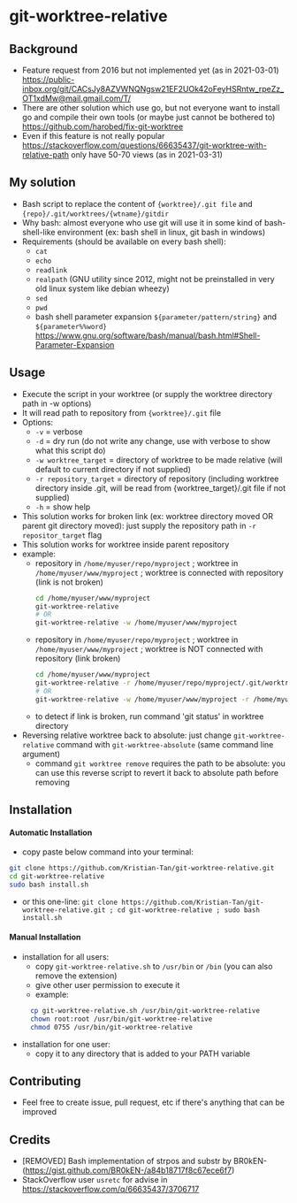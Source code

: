 # git-worktree-relative


## Background

- Feature request from 2016 but not implemented yet (as in 2021-03-01) https://public-inbox.org/git/CACsJy8AZVWNQNgsw21EF2UOk42oFeyHSRntw_rpeZz_OT1xdMw@mail.gmail.com/T/
- There are other solution which use go, but not everyone want to install go and compile their own tools (or maybe just cannot be bothered to) https://github.com/harobed/fix-git-worktree
- Even if this feature is not really popular https://stackoverflow.com/questions/66635437/git-worktree-with-relative-path only have 50-70 views (as in 2021-03-31)


## My solution

- Bash script to replace the content of `{worktree}/.git file` and `{repo}/.git/worktrees/{wtname}/gitdir`
- Why bash: almost everyone who use git will use it in some kind of bash-shell-like environment (ex: bash shell in linux, git bash in windows)
- Requirements (should be available on every bash shell):
  - `cat`
  - `echo`
  - `readlink`
  - `realpath` (GNU utility since 2012, might not be preinstalled in very old linux system like debian wheezy)
  - `sed`
  - `pwd`
  - bash shell parameter expansion `${parameter/pattern/string}` and `${parameter%%word}` https://www.gnu.org/software/bash/manual/bash.html#Shell-Parameter-Expansion


## Usage

- Execute the script in your worktree (or supply the worktree directory path in -w options)
- It will read path to repository from `{worktree}/.git` file
- Options:
  - `-v` = verbose
  - `-d` = dry run (do not write any change, use with verbose to show what this script do)
  - `-w worktree_target` = directory of worktree to be made relative (will default to current directory if not supplied)
  - `-r repository_target` = directory of repository (including worktree directory inside .git, will be read from {worktree_target}/.git file if not supplied)
  - `-h` = show help
- This solution works for broken link (ex: worktree directory moved OR parent git directory moved): just supply the repository path in `-r repositor_target` flag
- This solution works for worktree inside parent repository
- example:
  - repository in `/home/myuser/repo/myproject` ; worktree in `/home/myuser/www/myproject` ; worktree is connected with repository (link is not broken)
    ```bash
    cd /home/myuser/www/myproject
    git-worktree-relative
    # OR
    git-worktree-relative -w /home/myuser/www/myproject
    ```
  - repository in `/home/myuser/repo/myproject` ; worktree in `/home/myuser/www/myproject` ; worktree is NOT connected with repository (link broken)
    ```bash
    cd /home/myuser/www/myproject
    git-worktree-relative -r /home/myuser/repo/myproject/.git/worktrees/myproject
    # OR
    git-worktree-relative -w /home/myuser/www/myproject -r /home/myuser/repo/myproject/.git/worktrees/myproject
    ```
  - to detect if link is broken, run command 'git status' in worktree directory
- Reversing relative worktree back to absolute: just change `git-worktree-relative` command with `git-worktree-absolute` (same command line argument)
  - command `git worktree remove` requires the path to be absolute: you can use this reverse script to revert it back to absolute path before removing

## Installation

#### Automatic Installation

- copy paste below command into your terminal:
```bash
git clone https://github.com/Kristian-Tan/git-worktree-relative.git
cd git-worktree-relative
sudo bash install.sh
```
- or this one-line: ```git clone https://github.com/Kristian-Tan/git-worktree-relative.git ; cd git-worktree-relative ; sudo bash install.sh```

#### Manual Installation

- installation for all users:
  - copy `git-worktree-relative.sh` to `/usr/bin` or `/bin` (you can also remove the extension)
  - give other user permission to execute it
  - example:
  ```bash
    cp git-worktree-relative.sh /usr/bin/git-worktree-relative
    chown root:root /usr/bin/git-worktree-relative
    chmod 0755 /usr/bin/git-worktree-relative
  ```
- installation for one user:
  - copy it to any directory that is added to your PATH variable


## Contributing

- Feel free to create issue, pull request, etc if there's anything that can be improved


## Credits

- [REMOVED] Bash implementation of strpos and substr by BR0kEN- (https://gist.github.com/BR0kEN-/a84b18717f8c67ece6f7)
- StackOverflow user `usretc` for advise in https://stackoverflow.com/q/66635437/3706717 

